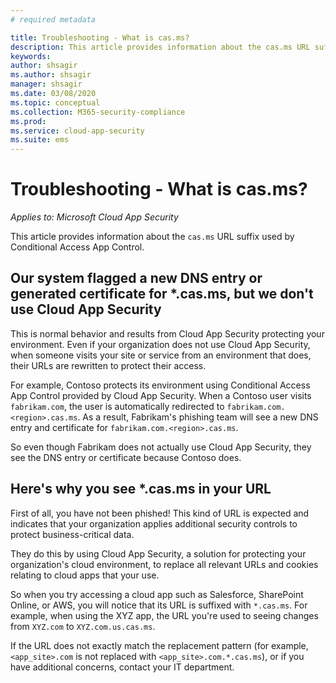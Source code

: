 ```yaml
---
# required metadata

title: Troubleshooting - What is cas.ms?
description: This article provides information about the cas.ms URL suffix used by Conditional Access App Control.
keywords:
author: shsagir
ms.author: shsagir
manager: shsagir
ms.date: 03/08/2020
ms.topic: conceptual
ms.collection: M365-security-compliance
ms.prod:
ms.service: cloud-app-security
ms.suite: ems
---
```

# Troubleshooting - What is cas.ms?

*Applies to: Microsoft Cloud App Security*

This article provides information about the `cas.ms` URL suffix used by Conditional Access App Control.

## Our system flagged a new DNS entry or generated certificate for *.cas.ms, but we don't use Cloud App Security

This is normal behavior and results from Cloud App Security protecting your environment. Even if your organization does not use Cloud App Security, when someone visits your site or service from an environment that does, their URLs are rewritten to protect their access.

For example, Contoso protects its environment using Conditional Access App Control provided by Cloud App Security. When a Contoso user visits `fabrikam.com`, the user is automatically redirected to `fabrikam.com.<region>.cas.ms`. As a result, Fabrikam's phishing team will see a new DNS entry and certificate for `fabrikam.com.<region>.cas.ms`.

So even though Fabrikam does not actually use Cloud App Security, they see the DNS entry or certificate because Contoso does.

## Here's why you see *.cas.ms in your URL

First of all, you have not been phished! This kind of URL is expected and indicates that your organization applies additional security controls to protect business-critical data.

They do this by using Cloud App Security, a solution for protecting your organization's cloud environment, to replace all relevant URLs and cookies relating to cloud apps that your use.

So when you try accessing a cloud app such as Salesforce, SharePoint Online, or AWS, you will notice that its URL is suffixed with `*.cas.ms`. For example, when using the XYZ app, the URL you're used to seeing changes from `XYZ.com` to `XYZ.com.us.cas.ms`.

If the URL does not exactly match the replacement pattern (for example, `<app_site>.com` is not replaced with `<app_site>.com.*.cas.ms`), or if you have additional concerns, contact your IT department.
